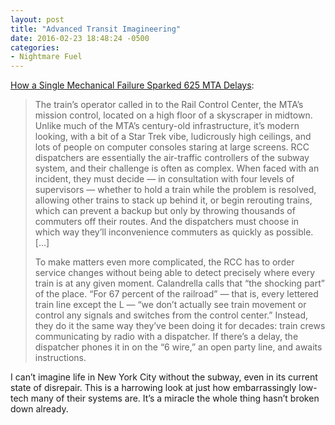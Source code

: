 ```yaml
---
layout: post
title: "Advanced Transit Imagineering"
date: 2016-02-23 18:48:24 -0500
categories: 
- Nightmare Fuel
---
```


[How a Single Mechanical Failure Sparked 625 MTA Delays](http://nymag.com/daily/intelligencer/2016/02/mta-one-day-625-delays.html):

> The train’s operator called in to the Rail Control Center, the MTA’s mission control, located on a high floor of a skyscraper in midtown. Unlike much of the MTA’s century-old infrastructure, it’s modern looking, with a bit of a Star Trek vibe, ludicrously high ceilings, and lots of people on computer consoles staring at large screens. RCC dispatchers are essentially the air-traffic­ controllers of the subway system, and their challenge is often as complex. When faced with an incident, they must decide — in consultation with four levels of supervisors — whether to hold a train while the problem is resolved, allowing other trains to stack up behind it, or begin rerouting trains, which can prevent a backup but only by throwing thousands of commuters off their routes. And the dispatchers must choose in which way they’ll inconvenience commuters as quickly as possible. […]
>
> To make matters even more complicated, the RCC has to order service changes without being able to detect precisely where every train is at any given moment. Calandrella calls that “the shocking part” of the place. “For 67 percent of the railroad” — that is, every lettered train line except the L — “we don’t actually see train movement or control any signals and switches from the control center.” Instead, they do it the same way they’ve been doing it for decades: train crews communicating by radio with a dispatcher. If there’s a delay, the dispatcher phones it in on the “6 wire,” an open party line, and awaits instructions.

I can’t imagine life in New York City without the subway, even in its current state of disrepair. This is a harrowing look at just how embarrassingly low-tech many of their systems are. It’s a miracle the whole thing hasn’t broken down already.